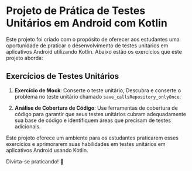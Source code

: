 # Projeto de Prática de Testes Unitários em Android com Kotlin

Este projeto foi criado com o propósito de oferecer aos estudantes uma oportunidade de praticar o desenvolvimento de testes unitários em aplicativos Android utilizando Kotlin. Abaixo estão os exercícios que este projeto aborda:

## Exercícios de Testes Unitários

1. **Exercício de Mock**:
   Conserte o teste unitário, Descubra e conserte o problema no teste unitário chamado `save_callsRepository_onlyOnce`.

2. **Análise de Cobertura de Código**:
    Use ferramentas de cobertura de código para garantir que seus testes unitários cubram adequadamente sua base de código e identifiquem áreas que precisam de testes adicionais.

Este projeto oferece um ambiente para os estudantes praticarem esses exercícios e aprimorarem suas habilidades em testes unitários em aplicativos Android usando Kotlin.

Divirta-se praticando! 🚀
